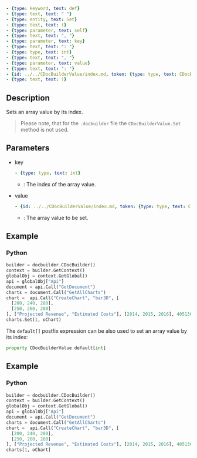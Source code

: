 ```yml signature
- {type: keyword, text: def}
- {type: text, text: " "}
- {type: entity, text: Set}
- {type: text, text: (}
- {type: parameter, text: self}
- {type: text, text: ", "}
- {type: parameter, text: key}
- {type: text, text: ": "}
- {type: type, text: int}
- {type: text, text: ", "}
- {type: parameter, text: value}
- {type: text, text: ": "}
- {id: ../../CDocBuilderValue/index.md, token: {type: type, text: CDocBuilderValue}}
- {type: text, text: )}
```

## Description

Sets an array value by its index.

> Please note, that for the `.docbuilder` file the `CDocBuilderValue.Set` method is not used.

## Parameters

<parameters>

- key

  ```yml signature.variant="inline"
  - {type: type, text: int}
  ```

  - : The index of the array value.

- value

  ```yml signature.variant="inline"
  - {id: ../../CDocBuilderValue/index.md, token: {type: type, text: CDocBuilderValue}}
  ```

  - : The array value to be set.

</parameters>

## Example

### Python

``` py
builder = docbuilder.CDocBuilder()
context = builder.GetContext()
globalObj = context.GetGlobal()
api = globalObj["Api"]
document = api.Call("GetDocument")
charts = document.Call("GetAllCharts")
chart =  api.Call("CreateChart", "bar3D", [
  [200, 240, 280],
  [250, 260, 280]
], ["Projected Revenue", "Estimated Costs"], [2014, 2015, 2016], 4051300, 2347595, 24)
charts.Set(1, oChart)
```

The `default[]` postfix expression can be also used to set an array value by its index:

``` py
property CDocBuilderValue default[int]
```

## Example

### Python

``` py
builder = docbuilder.CDocBuilder()
context = builder.GetContext()
globalObj = context.GetGlobal()
api = globalObj["Api"]
document = api.Call("GetDocument")
charts = document.Call("GetAllCharts")
chart =  api.Call("CreateChart", "bar3D", [
  [200, 240, 280],
  [250, 260, 280]
], ["Projected Revenue", "Estimated Costs"], [2014, 2015, 2016], 4051300, 2347595, 24)
charts[1, oChart]
```
